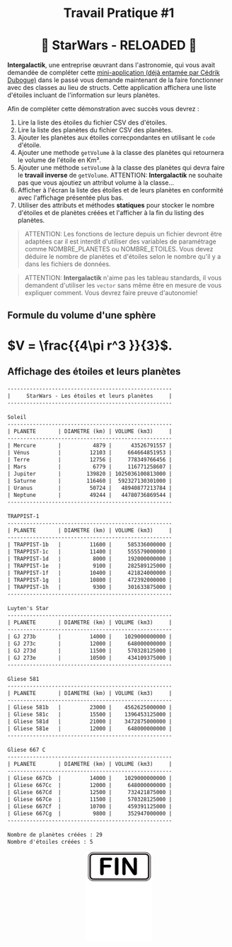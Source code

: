 <h1 align="Center">Travail Pratique #1</h1>
<h1 align="Center">🌟 StarWars - RELOADED 🌟</h1>

**Intergalactik**, une entreprise œuvrant dans l'astronomie, qui vous avait demandée de compléter cette [mini-application (déjà entamée par Cédrik Dubogue)](./_bin/starwars.zip) dans le passé vous demande maintenant de la faire fonctionner avec des classes au lieu de structs. Cette application affichera une liste d'étoiles incluant de l'information sur leurs planètes.

Afin de compléter cette démonstration avec succès vous devrez :

1. Lire la liste des étoiles du fichier CSV des d'étoiles.
2. Lire la liste des planètes du fichier CSV des planètes.
3. Ajouter les planètes aux étoiles correcpondantes en utilisant le `code` d'étoile.
4. Ajouter une methode `getVolume` à la classe des planètes qui retournera le volume de l'étoile en Km³.
5. Ajouter une méthode `setVolume` à la classe des planètes qui devra faire le **travail inverse** de `getVolume`.
   ATTENTION: **Intergalactik** ne souhaite pas que vous ajoutiez un attribut volume à la classe...
6. Afficher à l'écran la liste des étoiles et de leurs planètes en conformité avec l'affichage présentée plus bas.
7. Utiliser des attributs et méthodes **statiques** pour stocker le nombre d'étoiles et de planètes créées et l'afficher à la fin du listing des planètes.

> ATTENTION: Les fonctions de lecture depuis un fichier devront être adaptées car il est interdit d'utiliser des variables de paramétrage comme NOMBRE_PLANETES ou NOMBRE_ETOILES. Vous devez déduire le nombre de planètes et d'étoiles selon le nombre qu'il y a dans les fichiers de données.

> ATTENTION: **Intergalactik** n'aime pas les tableau standards, il vous demandent d'utiliser les `vector` sans même être en mesure de vous expliquer comment. Vous devrez faire preuve d'autonomie!

## Formule du volume d'une sphère

# $V = \frac{{4\pi r^3 }}{3}$.

## Affichage des étoiles et leurs planètes

```plaintext
----------------------------------------------------
|     StarWars - Les étoiles et leurs planètes     |
----------------------------------------------------

Soleil
----------------------------------------------------
| PLANETE       | DIAMETRE (km) | VOLUME (km3)     |
----------------------------------------------------
| Mercure       |          4879 |      43526791557 |
| Vénus         |         12103 |     664664851953 |
| Terre         |         12756 |     778349766456 |
| Mars          |          6779 |     116771258607 |
| Jupiter       |        139820 | 1025036100813000 |
| Saturne       |        116460 |  592327130301000 |
| Uranus        |         50724 |   48940877213784 |
| Neptune       |         49244 |   44780736869544 |
----------------------------------------------------

TRAPPIST-1
----------------------------------------------------
| PLANETE       | DIAMETRE (km) | VOLUME (km3)     |
----------------------------------------------------
| TRAPPIST-1b   |         11600 |     585336000000 |
| TRAPPIST-1c   |         11400 |     555579000000 |
| TRAPPIST-1d   |          8000 |     192000000000 |
| TRAPPIST-1e   |          9100 |     282589125000 |
| TRAPPIST-1f   |         10400 |     421824000000 |
| TRAPPIST-1g   |         10800 |     472392000000 |
| TRAPPIST-1h   |          9300 |     301633875000 |
----------------------------------------------------

Luyten's Star
----------------------------------------------------
| PLANETE       | DIAMETRE (km) | VOLUME (km3)     |
----------------------------------------------------
| GJ 273b       |         14000 |    1029000000000 |
| GJ 273c       |         12000 |     648000000000 |
| GJ 273d       |         11500 |     570328125000 |
| GJ 273e       |         10500 |     434109375000 |
----------------------------------------------------

Gliese 581
----------------------------------------------------
| PLANETE       | DIAMETRE (km) | VOLUME (km3)     |
----------------------------------------------------
| Gliese 581b   |         23000 |    4562625000000 |
| Gliese 581c   |         15500 |    1396453125000 |
| Gliese 581d   |         21000 |    3472875000000 |
| Gliese 581e   |         12000 |     648000000000 |
----------------------------------------------------

Gliese 667 C
----------------------------------------------------
| PLANETE       | DIAMETRE (km) | VOLUME (km3)     |
----------------------------------------------------
| Gliese 667Cb  |         14000 |    1029000000000 |
| Gliese 667Cc  |         12000 |     648000000000 |
| Gliese 667Cd  |         12500 |     732421875000 |
| Gliese 667Ce  |         11500 |     570328125000 |
| Gliese 667Cf  |         10700 |     459391125000 |
| Gliese 667Cg  |          9800 |     352947000000 |
----------------------------------------------------

Nombre de planètes créées : 29
Nombre d'étoiles créées : 5
```

<p align="Center"><img src="./images/end.png" alt="drawing" width="150"/></p>
